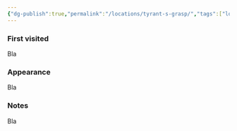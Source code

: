 ```yaml
---
{"dg-publish":true,"permalink":"/locations/tyrant-s-grasp/","tags":["location"],"noteIcon":"location"}
---
```


### First visited
Bla
### Appearance
Bla
### Notes
Bla